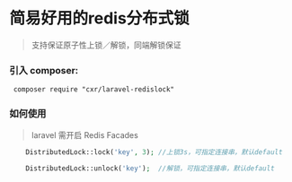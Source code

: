 # 简易好用的redis分布式锁
> 支持保证原子性上锁／解锁，同端解锁保证

### 引入 composer:

```
 composer require "cxr/laravel-redislock"
```

### 如何使用
>laravel 需开启 Redis Facades
```php
    DistributedLock::lock('key', 3); //上锁3s，可指定连接串，默认default
    
    DistributedLock::unlock('key');  //解锁，可指定连接串，默认default
 
```